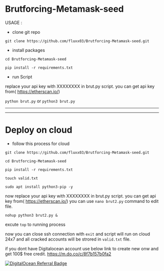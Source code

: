 # Brutforcing-Metamask-seed

USAGE : 

- clone git repo

`git clone https://github.com/fluxx03/Brutforcing-Metamask-seed.git`

- install packages

`cd Brutforcing-Metamask-seed`

`pip install -r requirements.txt`

- run Script

replace your api key with XXXXXXXX in brut.py script. you can get api key from( https://etherscan.io/)

`python brut.py` or `python3 brut.py`

--------------------------------------------------------------
-------------------------------------------------------------

# Deploy on cloud

- follow this process for cloud 

`git clone https://github.com/fluxx03/Brutforcing-Metamask-seed.git`

`cd Brutforcing-Metamask-seed`

`pip install -r requirements.txt`

`touch valid.txt`

`sudo apt install python3-pip -y`

now replace your api key with XXXXXXXX in brut.py script. you can get api key from( https://etherscan.io/)
you can use `nano brut2.py` command to edit file.

`nohup python3 brut2.py &`

excute `top` to running process

now you can close ssh connection with `exit` and script will run on cloud 24x7 and all cracked accounts will be strored in `valid.txt` file.

if you dont have Digitalocean account use below link to create new onw and get 100$ free credit.
https://m.do.co/c/8f7b157b0fa2

<a href="https://www.digitalocean.com/?refcode=8f7b157b0fa2&utm_campaign=Referral_Invite&utm_medium=Referral_Program&utm_source=badge"><img src="https://web-platforms.sfo2.cdn.digitaloceanspaces.com/WWW/Badge%201.svg" alt="DigitalOcean Referral Badge" /></a>



